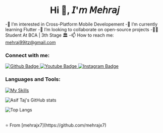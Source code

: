  <h1 align="center">Hi 👋, 𝘐'𝘮 𝘔𝘦𝘩𝘳𝘢𝘫</h1>

-👀 I’m interested in Cross-Platform Mobile Developement
-🌱 I’m currently learning Flutter
-💞️ I’m looking to collaborate on open-source projects
-👨‍🎓 Student At BCA | 3th Stage 🏛️
-📫 How to reach me: mehraj99itz@gmail.com

### Connect with me:
<div id="badges">
  <a href="https://github.com/mehrajx7">
    <img src="https://img.shields.io/badge/Github-white?style=for-the-badge&logo=Github&logoColor=black" alt="Github Badge"/>
  </a>
  <a href="https://www.youtube.com/channel/UCzvRaprYPhvAplMK36Gu0kw">
    <img src="https://img.shields.io/badge/YouTube-red?style=for-the-badge&logo=youtube&logoColor=white" alt="Youtube Badge"/>
  </a>
   <a href="https://www.instagram.com/Mehraj.x7">
    <img src="https://img.shields.io/badge/Instagram-purple?style=for-the-badge&logo=instagram&logoColor=white" alt="Instagram Badge"/>
    </a>
</div>

### Languages and Tools:
[![My Skills](https://skillicons.dev/icons?i=flutter,dart,github)](https://skillicons.dev)

![Asif Taj's GitHub stats](https://github-readme-stats.vercel.app/api?username=mehrajx7&show_icons=true&theme=dark)

![Top Langs](https://github-readme-stats.vercel.app/api/top-langs/?username=mehrajx7&theme=dark)


<br>
⭐️ From [mehrajx7](https://github.com/mehrajx7)
